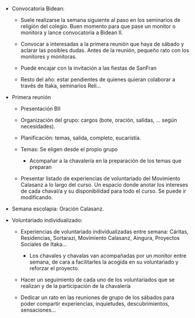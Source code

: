 [nombre]: <> (Primer Trimestre)
[sidebar]: <> (1º Trimestre)
[icon]: <> (fa-1)
[exit]: <> (exit)

- Convocatoria Bidean:

    - Suele realizarse la semana siguiente al paso en los seminarios de religión del colegio. Buen momento para que pase un monitor o monitora y lance convocatoria a Bidean II.

    - Convocar a interesadas a la primera reunión que haya de sábado y aclarar las posibles dudas. Antes de la reunión, pequeño rato con los monitores y monitoras.

    - Puede encajar con la invitación a las fiestas de SanFran

    - Resto del año: estar pendientes de quienes quieran colaborar a través de Itaka, seminarios Reli...

- Primera reunión

    - Presentación BII

    - Organización del grupo: cargos (bote, oración, salidas, ... según necesidades).

    - Planificación: temas, salida, completo, eucaristía.

    - Temas: Se eligen desde el propio grupo

        - Acompañar a la chavalería en la preparación de los temas que preparan

    - Presentar listado de experiencias de voluntariado del Movimiento Calasanz a lo largo del curso. Un espacio donde anotar los intereses de cada chaval/a y su disponibilidad para todo el curso. Se puede ir modificando.

- Semana escolapia: Oración Calasanz.

- Voluntariado individualizado:

    - Experiencias de voluntariado individualizadas entre semana: Cáritas, Residencias, Sortarazi, Movimiento Calasanz, Aingura, Proyectos Sociales de Itaka...

        - Los chavales y chavalas van acompañadas por un monitor entre semana, de cara a facilitarles la acogida en su voluntariado y reforzar el proyecto.

    - Hacer un seguimiento de cada uno de los voluntariados que se realizan y de la participación de la chavalería

    - Dedicar un rato en las reuniones de grupo de los sábados para poder compartir experiencias, inquietudes, descubrimientos, sensaciones...
